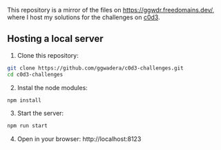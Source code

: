 This repository is a mirror of the files on https://ggwdr.freedomains.dev/, where I host my solutions for the challenges on [c0d3](https://www.c0d3.com/).

## Hosting a local server

1. Clone this repository:

```sh
git clone https://github.com/ggwadera/c0d3-challenges.git
cd c0d3-challenges
```

2. Instal the node modules:

```sh
npm install
```

3. Start the server:

```sh
npm run start
```

4. Open in your browser: http://localhost:8123